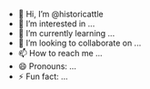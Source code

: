 - 👋 Hi, I’m @historicattle
- 👀 I’m interested in ...
- 🌱 I’m currently learning ...
- 💞️ I’m looking to collaborate on ...
- 📫 How to reach me ...
- 😄 Pronouns: ...
- ⚡ Fun fact: ...

<!---
historicattle/historicattle is a ✨ special ✨ reiuoiuopository because its `README.md` (this file) appears on your GitHub profile.
You can click the Preview link to take a look at your changes.
--->
